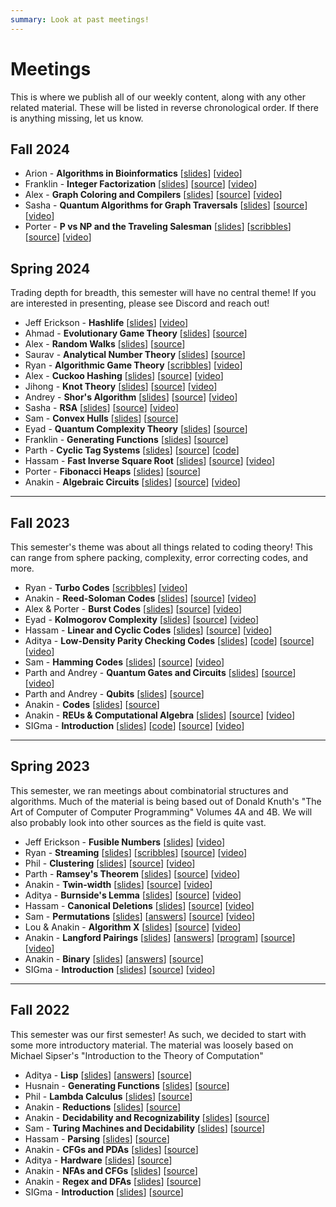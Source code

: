 ```yaml
---
summary: Look at past meetings!
---
```


# Meetings

This is where we publish all of our weekly content, along with any other related material. These will be listed in reverse chronological order. If there is anything missing, let us know.

## Fall 2024

- Arion - **Algorithms in Bioinformatics** [[slides](https://cstheory.org/meetings/fa24/bioinformatics/slides.pdf)] [[video](https://youtu.be/XckWpb0AR-8)]
- Franklin - **Integer Factorization** [[slides](https://cstheory.org/meetings/fa24/integer_factorization/slides.pdf)] [[source](https://github.com/SIGma-UIUC/meetings/tree/main/FA24/4-Integer-Factorization)] [[video](https://youtu.be/3LVE8cmFT0I)]
- Alex - **Graph Coloring and Compilers** [[slides](https://cstheory.org/meetings/fa24/coloring_compilers/slides.pdf)] [[source](https://github.com/SIGma-UIUC/meetings/tree/main/FA24/3-Coloring-Compilers)] [[video](https://youtu.be/kmzsW9tviVY)]
- Sasha - **Quantum Algorithms for Graph Traversals** [[slides](https://cstheory.org/meetings/fa24/quantum_eulerian/slides.pdf)] [[source](https://github.com/SIGma-UIUC/meetings/tree/main/FA24/2-Quantum-Eulerian)] [[video](https://youtu.be/RNTMJJl01P4)]
- Porter - **P vs NP and the Traveling Salesman** [[slides](https://cstheory.org/meetings/fa24/intro_graphs/slides.pdf)] [[scribbles](https://cstheory.org/meetings/fa24/intro_graphs/scribbles.pdf)] [[source](https://github.com/SIGma-UIUC/meetings/tree/main/FA24/1-introduction)] [[video](https://youtu.be/uMdIePso6kg?si=QOMDsMqlmC9ov93p)]

## Spring 2024

Trading depth for breadth, this semester will have no central theme! If you are interested in presenting, please see Discord and reach out!


- Jeff Erickson - **Hashlife** [[slides](https://jeffe.cs.illinois.edu/teaching/225H/notes/HashLife.pdf)] [[video](https://mediaspace.illinois.edu/media/t/1_81xhs22k)]
- Ahmad - **Evolutionary Game Theory** [[slides](https://cstheory.org/meetings/sp24/shortsweet2/egt/slides.pdf)] [[source](https://github.com/SIGma-UIUC/meetings/tree/main/SP24/11-Short-Sweet-2/EGT)]
- Alex - **Random Walks** [[slides](https://cstheory.org/meetings/sp24/shortsweet2/walks/slides.pdf)] [[source](https://github.com/SIGma-UIUC/meetings/tree/main/SP24/11-Short-Sweet-2/Walks)]
- Saurav - **Analytical Number Theory** [[slides](https://cstheory.org/meetings/sp24/shortsweet2/estimates/slides.pdf)] [[source](https://github.com/SIGma-UIUC/meetings/tree/main/SP24/11-Short-Sweet-2/Estimates)]
- Ryan - **Algorithmic Game Theory** [[scribbles](https://cstheory.org/meetings/sp24/agt/scribbles.pdf)] [[video](https://youtu.be/ieeSpTxdM30)]
- Alex - **Cuckoo Hashing** [[slides](https://cstheory.org/meetings/sp24/cuckoo/slides.pdf)] [[source](https://github.com/SIGma-UIUC/meetings/tree/main/SP24/9-Cuckoo)] [[video](https://www.youtube.com/watch?v=nMoj9nVSsrM)]
- Jihong - **Knot Theory** [[slides](https://cstheory.org/meetings/sp24/shortsweet1/knot/slides.pdf)] [[source](https://github.com/SIGma-UIUC/meetings/tree/main/SP24/8-Short-SweetKnot)] [[video](https://youtu.be/OwwZeMIubx0&t=1833)]
- Andrey - **Shor's Algorithm** [[slides](https://cstheory.org/meetings/sp24/shortsweet1/shor/slides.pdf)] [[source](https://github.com/SIGma-UIUC/meetings/tree/main/SP24/8-Short-Sweet/Shor)] [[video](https://youtu.be/OwwZeMIubx0&t=1029)]
- Sasha - **RSA** [[slides](https://cstheory.org/meetings/sp24/shortsweet1/rsa/slides.pdf)] [[source](https://github.com/SIGma-UIUC/meetings/tree/main/SP24/8-Short-Sweet/RSA)] [[video](https://youtu.be/OwwZeMIubx0)]
- Sam - **Convex Hulls** [[slides](https://cstheory.org/meetings/sp24/convex/slides.pdf)] [[source](https://github.com/SIGma-UIUC/meetings/tree/main/SP24/7-Convex)]
- Eyad - **Quantum Complexity Theory** [[slides](https://cstheory.org/meetings/sp24/quantum/slides.pdf)] [[source](https://github.com/SIGma-UIUC/meetings/tree/main/SP24/6-Quantum)]
- Franklin - **Generating Functions** [[slides](https://cstheory.org/meetings/sp24/gen_func/slides.pdf)] [[source](https://github.com/SIGma-UIUC/meetings/tree/main/SP24/5-Gen-Func)]
- Parth - **Cyclic Tag Systems** [[slides](https://cstheory.org/meetings/sp24/tag/slides.pdf)] [[source](https://github.com/SIGma-UIUC/meetings/tree/main/SP24/4-Tag)] [[code](https://github.com/papermango/cyts)]
- Hassam - **Fast Inverse Square Root** [[slides](https://cstheory.org/meetings/sp24/fisr/slides.pdf)] [[source](https://github.com/SIGma-UIUC/meetings/tree/main/SP24/3-FISR)] [[video](https://youtu.be/Gh7snY3TRFo)]
- Porter - **Fibonacci Heaps** [[slides](https://cstheory.org/meetings/sp24/fib_heaps/slides.pdf)] [[source](https://github.com/SIGma-UIUC/meetings/tree/main/SP24/2-Fibonacci-Heaps)]
- Anakin - **Algebraic Circuits** [[slides](https://cstheory.org/meetings/sp24/algebra/slides.pdf)] [[source](https://github.com/SIGma-UIUC/meetings/tree/main/SP24/1-introduction)] [[video](https://youtu.be/f810mgIXPH4)]

---

## Fall 2023

This semester's theme was about all things related to coding theory! This can range from sphere packing, complexity, error correcting codes, and more.

- Ryan - **Turbo Codes** [[scribbles](https://cstheory.org/meetings/fa23/turbo/scribbles.pdf)] [[video](https://youtu.be/2lmuxOcPM4Y)]
- Anakin - **Reed-Soloman Codes** [[slides](https://cstheory.org/meetings/fa23/burst/slides.pdf)] [[source](https://github.com/SIGma-UIUC/meetings/tree/main/FA23/10-Reed/slides)] [[video](https://youtu.be/P1JTwUuu3Qc)]
- Alex & Porter - **Burst Codes** [[slides](https://cstheory.org/meetings/fa23/burst/slides.pdf)] [[source](https://github.com/SIGma-UIUC/meetings/tree/main/FA23/9-Burst/slides)] [[video](https://youtu.be/D-Ijz_NZBCg)]
- Eyad - **Kolmogorov Complexity** [[slides](https://cstheory.org/meetings/fa23/kolmogorov/slides.pdf)] [[source](https://github.com/SIGma-UIUC/meetings/tree/main/FA23/8-Kolmogorov/slides)] [[video](https://youtu.be/WaAzDz81veY)]
- Hassam - **Linear and Cyclic Codes** [[slides](https://cstheory.org/meetings/fa23/linear/slides.pdf)] [[source](https://github.com/SIGma-UIUC/meetings/tree/main/FA23/7-linear/slides)] [[video](https://youtu.be/86HIBRwTY1I)]
- Aditya - **Low-Density Parity Checking Codes** [[slides](https://cstheory.org/meetings/fa23/ldpc/slides.pdf)] [[code](https://github.com/SIGma-UIUC/meetings/tree/main/FA23/6-LDPC/code)] [[source](https://github.com/SIGma-UIUC/meetings/tree/main/FA23/6-LDPC/slides)] [[video](https://youtu.be/Zn_FiBI75-o)]
- Sam - **Hamming Codes** [[slides](https://cstheory.org/meetings/fa23/hamming/slides.pdf)] [[source](https://github.com/SIGma-UIUC/meetings/tree/main/FA23/5-Hamming/slides)] [[video](https://youtu.be/8v_2eXnImoE)]
- Parth and Andrey - **Quantum Gates and Circuits** [[slides](https://cstheory.org/meetings/fa23/qit_2/slides.pdf)] [[source](https://github.com/SIGma-UIUC/meetings/tree/main/FA23/3-QIT\_2/slides)] [[video](https://youtu.be/MyJRl9KkFxg)]
- Parth and Andrey - **Qubits** [[slides](https://cstheory.org/meetings/fa23/qit_1/slides.pdf)] [[source](https://github.com/SIGma-UIUC/meetings/tree/main/FA23/3-QIT\_1/slides)]
- Anakin - **Codes** [[slides](https://cstheory.org/meetings/fa23/codes/slides.pdf)] [[source](https://github.com/SIGma-UIUC/meetings/tree/main/FA23/2-codes/slides)]
- Anakin - **REUs & Computational Algebra** [[slides](https://cstheory.org/meetings/fa23/reu/slides.pdf)] [[source](https://github.com/SIGma-UIUC/meetings/tree/main/FA23/0-introduction/slides)] [[video](https://youtu.be/ACsIm7hPOIM)]
- SIGma - **Introduction** [[slides](https://cstheory.org/meetings/fa23/zeckendorf/slides.pdf)] [[code](https://github.com/SIGma-UIUC/meetings/tree/main/FA23/0-introduction/code)] [[source](https://github.com/SIGma-UIUC/meetings/tree/main/FA23/0-introduction/slides)] [[video](https://youtu.be/fA4bHxMUAj8)]

___

## Spring 2023

This semester, we ran meetings about combinatorial structures and algorithms. Much of the material is being based out of Donald Knuth's "The Art of Computer of Computer Programming" Volumes 4A and 4B. We will also probably look into other sources as the field is quite vast.

- Jeff Erickson - **Fusible Numbers** [[slides](https://jeffe.cs.illinois.edu/pubs/talks/fusible-SIGMA.pdf)] [[video](https://mediaspace.illinois.edu/media/t/1_24815pcd)]
- Ryan - **Streaming** [[slides](https://cstheory.org/meetings/sp23/streaming/slides.pdf)] [[scribbles](https://cstheory.org/meetings/sp23/streaming/scribbles.pdf)]  [[source](https://github.com/SIGma-UIUC/meetings/tree/main/SP23/11-streaming)] [[video](https://youtu.be/UC7PQozcNW0)]
- Phil - **Clustering** [[slides](https://cstheory.org/meetings/sp23/clustering/slides.pdf)] [[source](https://github.com/SIGma-UIUC/meetings/tree/main/SP23/10-clustering)] [[video](https://youtu.be/cyqnIqTe-Cs)]
- Parth - **Ramsey's Theorem** [[slides](https://cstheory.org/meetings/sp23/ramsey/slides.pdf)] [[source](https://github.com/SIGma-UIUC/meetings/tree/main/SP23/9-ramsey)] [[video](https://youtu.be/AOX9m8ZeQE8)]
- Anakin - **Twin-width** [[slides](https://cstheory.org/meetings/sp23/twin_width/slides.pdf)] [[source](https://github.com/SIGma-UIUC/meetings/tree/main/SP23/8-twin_width)] [[video](https://youtu.be/m-QOci6iNKc)]
- Aditya - **Burnside's Lemma** [[slides](https://cstheory.org/meetings/sp23/burnsides/slides.pdf)] [[source](https://github.com/SIGma-UIUC/meetings/tree/main/SP23/)] [[video](https://youtu.be/NLCyCX3aZyI)]
- Hassam - **Canonical Deletions** [[slides](https://cstheory.org/meetings/sp23/canonical_deletions/slides.pdf)] [[source](https://github.com/SIGma-UIUC/meetings/tree/main/SP23/6-canonical_deletions)] [[video](https://youtu.be/A3ppoyaN-q4)]
- Sam - **Permutations** [[slides](https://cstheory.org/meetings/sp23/permutations/slides.pdf)] [[answers](https://www.cstheory.org/meetings/sp23/permutations/answers.pdf)] [[source](https://github.com/SIGma-UIUC/meetings/tree/main/SP23/5-permutations)] [[video](https://youtu.be/UO-3KTYDXbM)]
- Lou & Anakin - **Algorithm X** [[slides](https://cstheory.org/meetings/sp23/algorithm_x/slides.pdf)] [[source](https://github.com/SIGma-UIUC/meetings/tree/main/SP23/4-algorithm_x)] [[video](https://youtu.be/iv6pB4WCFIo)]
- Anakin - **Langford Pairings** [[slides](https://cstheory.org/meetings/sp23/langford/slides.pdf)] [[answers](https://cstheory.org/meetings/sp23/langford/answers.pdf)] [[program](https://github.com/SIGma-UIUC/meetings/blob/main/SP23/3-langford/langford_pairing.py)] [[source](https://github.com/SIGma-UIUC/meetings/tree/main/SP23/3-langford)] [[video](https://youtu.be/-ryG_ClEeXQ)]
- Anakin - **Binary** [[slides](https://cstheory.org/meetings/sp23/binary/slides.pdf)] [[answers](https://cstheory.org/meetings/sp23/binary/answers.pdf)] [[source](https://github.com/SIGma-UIUC/meetings/tree/main/SP23/2-binary)]
- SIGma - **Introduction** [[slides](https://cstheory.org/meetings/sp23/fibonacci/slides.pdf)] [[source](https://github.com/SIGma-UIUC/meetings/tree/main/SP23/1-introduction)] [[video](https://youtu.be/OlY3TQIjAZ4)]

___

## Fall 2022

This semester was our first semester! As such, we decided to start with some more introductory material. The material was loosely based on Michael Sipser's "Introduction to the Theory of Computation"

- Aditya - **Lisp** [[slides](https://cstheory.org/meetings/fa22/lisp/slides.pdf)] [[answers](https://cstheory.org/meetings/fa22/lisp/answers.pdf)] [[source](https://github.com/SIGma-UIUC/meetings/tree/main/FA22/12-lisp)]
- Husnain - **Generating Functions** [[slides](https://cstheory.org/meetings/fa22/generating_functions/slides.pdf)] [[source](https://github.com/SIGma-UIUC/meetings/tree/main/FA22/11-generating_functions)]
- Phil - **Lambda Calculus** [[slides](https://cstheory.org/meetings/fa22/lambda_calc/slides.pdf)] [[source](https://github.com/SIGma-UIUC/meetings/tree/main/FA22/10-lambda_calc)]
- Anakin - **Reductions** [[slides](https://cstheory.org/meetings/fa22/reductions/slides.pdf)] [[source](https://github.com/SIGma-UIUC/meetings/tree/main/FA22/9-reductions)]
- Anakin - **Decidability and Recognizability** [[slides](https://cstheory.org/meetings/fa22/decidability_and_recognizability/slides.pdf)] [[source](https://github.com/SIGma-UIUC/meetings/tree/main/FA22/8-decidability_and_recognizability)]
- Sam - **Turing Machines and Decidability** [[slides](https://cstheory.org/meetings/fa22/TMs_and_decidability/slides.pdf)] [[source](https://github.com/SIGma-UIUC/meetings/tree/main/FA22/7-TMs_and_decidability)]
- Hassam - **Parsing** [[slides](https://cstheory.org/meetings/fa22/parsing/slides.pdf)] [[source](https://github.com/SIGma-UIUC/meetings/tree/main/FA22/6-parsing)]
- Anakin - **CFGs and PDAs** [[slides](https://cstheory.org/meetings/fa22/CFGs_and_PDAs/slides.pdf)] [[source](https://github.com/SIGma-UIUC/meetings/tree/main/FA22/5-CFGs_and_PDAs)]
- Aditya - **Hardware** [[slides](https://cstheory.org/meetings/fa22/hardware/slides.pdf)] [[source](https://github.com/SIGma-UIUC/meetings/tree/main/FA22/4-hardware)]
- Anakin - **NFAs and CFGs** [[slides](https://cstheory.org/meetings/fa22/NFAs_and_CFGs/slides.pdf)] [[source](https://github.com/SIGma-UIUC/meetings/tree/main/FA22/3-NFAs_and_CFGs)]
- Anakin - **Regex and DFAs** [[slides](https://cstheory.org/meetings/fa22/regex_and_DFAs/slides.pdf)] [[source](https://github.com/SIGma-UIUC/meetings/tree/main/FA22/2-regex_and_DFAs)]
- SIGma - **Introduction** [[slides](https://cstheory.org/meetings/fa22/introduction/slides.pdf)] [[source](https://github.com/SIGma-UIUC/meetings/tree/main/FA22/1-introduction)]
